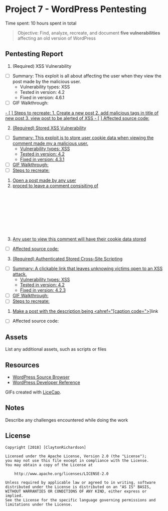 # Project 7 - WordPress Pentesting

Time spent: 10 hours spent in total

> Objective: Find, analyze, recreate, and document **five vulnerabilities** affecting an old version of WordPress

## Pentesting Report

1. (Required) XSS Vulnerability
  - [ ] Summary: This exploit is all about affecting the user when they view the post made by the malicious user.
    - Vulnerability types: XSS
    - Tested in version: 4.2
    - Fixed in version: 4.6.1
  - [ ] GIF Walkthrough: 
<a href="https://github.com/ClaytonRichardson/CodepathWeek7/blob/master/firstvuln.gif">
  - [ ] Steps to recreate: 
  1. Create a new post
  2. add malicious tags in title of new post
  3. view post to be alerted of XSS
  - [ ] Affected source code:
   
2. (Required) Stored XSS Vulnerability
  - [ ] Summary: This exploit is to store user cookie data when viewing the comment made my a malicious user.
    - Vulnerability types: XSS
    - Tested in version: 4.2
    - Fixed in version: 4.3.1
  - [ ] GIF Walkthrough: 
  - [ ] Steps to recreate: 
  1. Open a post made by any user
  2. proced to leave a comment consisiting of <svg onload=prompt(document.cookie)>
  3. Any user to view this comment will have their cookie data stored
  - [ ] Affected source code:
    
3. (Required) Authenticated Stored Cross-Site Scripting
  - [ ] Summary: A clickable link that leaves unknowing victims open to an XSS attack.
    - Vulnerability types: XSS
    - Tested in version: 4.2
    - Fixed in version: 4.2.3
  - [ ] GIF Walkthrough: 
  - [ ] Steps to recreate: 
  1. Make a post with the description being <ahref="[caption code=">]</a><a title="onmouseover=alert('XSS') ">link</a>
  - [ ] Affected source code:
    


## Assets

List any additional assets, such as scripts or files

## Resources

- [WordPress Source Browser](https://core.trac.wordpress.org/browser/)
- [WordPress Developer Reference](https://developer.wordpress.org/reference/)

GIFs created with [LiceCap](http://www.cockos.com/licecap/).

## Notes

Describe any challenges encountered while doing the work

## License

    Copyright [2018] [ClaytonRichardson]

    Licensed under the Apache License, Version 2.0 (the "License");
    you may not use this file except in compliance with the License.
    You may obtain a copy of the License at

        http://www.apache.org/licenses/LICENSE-2.0

    Unless required by applicable law or agreed to in writing, software
    distributed under the License is distributed on an "AS IS" BASIS,
    WITHOUT WARRANTIES OR CONDITIONS OF ANY KIND, either express or implied.
    See the License for the specific language governing permissions and
    limitations under the License.
